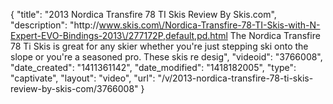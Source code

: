 {
    "title": "2013 Nordica Transfire 78 TI Skis Review By Skis.com",
    "description": "http:\/\/www.skis.com\/Nordica-Transfire-78-TI-Skis-with-N-Expert-EVO-Bindings-2013\/277172P,default,pd.html  The Nordica Transfire 78 Ti Skis is great for any skier whether you're just stepping ski onto the slope or you're a seasoned pro. These skis re desig",
    "videoid": "3766008",
    "date_created": "1411361142",
    "date_modified": "1418182005",
    "type": "captivate",
    "layout": "video",
    "url": "\/v\/2013-nordica-transfire-78-ti-skis-review-by-skis-com\/3766008"
}